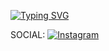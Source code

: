 <a href="https://git.io/typing-svg"><img src="https://readme-typing-svg.herokuapp.com?font=Fira+Code&pause=1000&color=00FF1F&random=false&width=435&lines=Bem-vindo+ao+meu+perfil!;Me+chamo+Marcus+Mattiello.;Sou+um+estudante+de+ADS" alt="Typing SVG" /></a>

SOCIAL:
[![Instagram](https://img.shields.io/badge/Instagram-%23E4405F.svg?logo=Instagram&logoColor=white)](https://instagram.com/m_ttiello)
